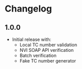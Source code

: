 # Changelog

## 1.0.0
- Initial release with:
  - Local TC number validation
  - NVI SOAP API verification
  - Batch verification
  - Fake TC number generator